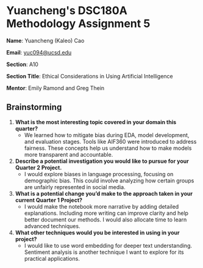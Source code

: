 # Yuancheng's DSC180A Methodology Assignment 5

**Name**: Yuancheng (Kaleo) Cao

**Email**: yuc094@ucsd.edu

**Section**: A10

**Section Title**: Ethical Considerations in Using Artificial Intelligence

**Mentor**: Emily Ramond and Greg Thein


## Brainstorming

1. **What is the most interesting topic covered in your domain this quarter?**
    -  We learned how to mitigate bias during EDA, model development, and evaluation stages. Tools like AIF360 were introduced to address fairness. These concepts help us understand how to make models more transparent and accountable.
2. **Describe a potential investigation you would like to pursue for your Quarter 2 Project.**
    - I would explore biases in language processing, focusing on demographic bias. This could involve analyzing how certain groups are unfairly represented in social media.
3. **What is a potential change you’d make to the approach taken in your current Quarter 1 Project?**
    - I would make the notebook more narrative by adding detailed explanations. Including more writing can improve clarity and help better document our methods. I would also allocate time to learn advanced techniques.
4. **What other techniques would you be interested in using in your project?**
    - I would like to use word embedding for deeper text understanding. Sentiment analysis is another technique I want to explore for its practical applications.